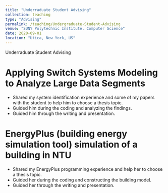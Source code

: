 ```yaml
---
title: "Underraduate Student Advising"
collection: teaching
type: "Advising"
permalink: /teaching/Undergraduate-Student-Advising
venue: "SUNY Polytechnic Institute, Computer Science"
date: 2020-09-01
location: "Utica, New York, US"
---
```


Underraduate Student Advising

Applying Switch Systems Modeling to Analyze Large Data Segments
======

* Shared my system identification experience and some of my papers with the student to help him to choose a thesis topic.
* Guided him during the coding and analyzing the findings.
* Guided him through the writing and presentation.

EnergyPlus (building energy simulation tool) simulation of a building in NTU
======

* Shared my EnergyPlus programming experience and help her to choose a thesis topic.
* Guided her during the coding and constructing the building model.
* Guided her through the writing and presentation.


